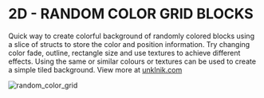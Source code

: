 
# 2D - RANDOM COLOR GRID BLOCKS

Quick way to create colorful background of randomly colored blocks using a slice of structs to store the color and position information. Try changing color fade, outline, rectangle size and use textures to achieve different effects. Using the same or similar colours or textures can be used to create a simple tiled background. View more at [unklnik.com](https://unklnik.com/posts/2d-random-color-grid/)

![random_color_grid](https://github.com/unklnik/raylib-go-more-examples/assets/146096950/7fd73f56-9355-41d2-8eea-4ff94f68a130)
